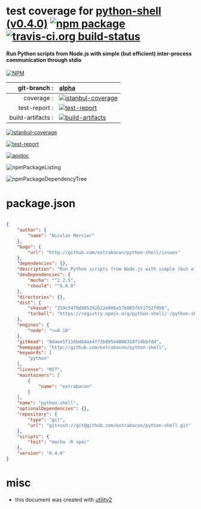 # test coverage for  [python-shell (v0.4.0)](http://github.com/extrabacon/python-shell)  [![npm package](https://img.shields.io/npm/v/npmtest-python-shell.svg?style=flat-square)](https://www.npmjs.org/package/npmtest-python-shell) [![travis-ci.org build-status](https://api.travis-ci.org/npmtest/node-npmtest-python-shell.svg)](https://travis-ci.org/npmtest/node-npmtest-python-shell)
#### Run Python scripts from Node.js with simple (but efficient) inter-process communication through stdio

[![NPM](https://nodei.co/npm/python-shell.png?downloads=true&downloadRank=true&stars=true)](https://www.npmjs.com/package/python-shell)

| git-branch : | [alpha](https://github.com/npmtest/node-npmtest-python-shell/tree/alpha)|
|--:|:--|
| coverage : | [![istanbul-coverage](https://npmtest.github.io/node-npmtest-python-shell/build/coverage.badge.svg)](https://npmtest.github.io/node-npmtest-python-shell/build/coverage.html/index.html)|
| test-report : | [![test-report](https://npmtest.github.io/node-npmtest-python-shell/build/test-report.badge.svg)](https://npmtest.github.io/node-npmtest-python-shell/build/test-report.html)|
| build-artifacts : | [![build-artifacts](https://npmtest.github.io/node-npmtest-python-shell/glyphicons_144_folder_open.png)](https://github.com/npmtest/node-npmtest-python-shell/tree/gh-pages/build)|

[![istanbul-coverage](https://npmtest.github.io/node-npmtest-python-shell/build/screenCapture.buildCi.browser.%252Ftmp%252Fbuild%252Fcoverage.lib.html.png)](https://npmtest.github.io/node-npmtest-python-shell/build/coverage.html/index.html)

[![test-report](https://npmtest.github.io/node-npmtest-python-shell/build/screenCapture.buildCi.browser.%252Ftmp%252Fbuild%252Ftest-report.html.png)](https://npmtest.github.io/node-npmtest-python-shell/build/test-report.html)

[![apidoc](https://npmdoc.github.io/node-npmdoc-python-shell/build/screenCapture.buildCi.browser.%252Ftmp%252Fbuild%252Fapidoc.html.png)](https://npmdoc.github.io/node-npmdoc-python-shell/build/apidoc.html)

![npmPackageListing](https://npmtest.github.io/node-npmtest-python-shell/build/screenCapture.npmPackageListing.svg)

![npmPackageDependencyTree](https://npmtest.github.io/node-npmtest-python-shell/build/screenCapture.npmPackageDependencyTree.svg)



# package.json

```json

{
    "author": {
        "name": "Nicolas Mercier"
    },
    "bugs": {
        "url": "http://github.com/extrabacon/python-shell/issues"
    },
    "dependencies": {},
    "description": "Run Python scripts from Node.js with simple (but efficient) inter-process communication through stdio",
    "devDependencies": {
        "mocha": "^2.2.5",
        "should": "^6.0.0"
    },
    "directories": {},
    "dist": {
        "shasum": "259c5470d885292b22e906a57b085f651752f956",
        "tarball": "https://registry.npmjs.org/python-shell/-/python-shell-0.4.0.tgz"
    },
    "engines": {
        "node": ">=0.10"
    },
    "gitHead": "0daee5f116bd84ae4f73b895e4808318f14bbfdd",
    "homepage": "http://github.com/extrabacon/python-shell",
    "keywords": [
        "python"
    ],
    "license": "MIT",
    "maintainers": [
        {
            "name": "extrabacon"
        }
    ],
    "name": "python-shell",
    "optionalDependencies": {},
    "repository": {
        "type": "git",
        "url": "git+ssh://git@github.com/extrabacon/python-shell.git"
    },
    "scripts": {
        "test": "mocha -R spec"
    },
    "version": "0.4.0"
}
```



# misc
- this document was created with [utility2](https://github.com/kaizhu256/node-utility2)
